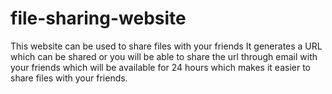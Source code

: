 # file-sharing-website
This website can be used to share files with your friends
It generates a URL which can be shared or you will be able to share the url through email with your friends which will be available for 24 hours which makes it easier to share files with your friends.

